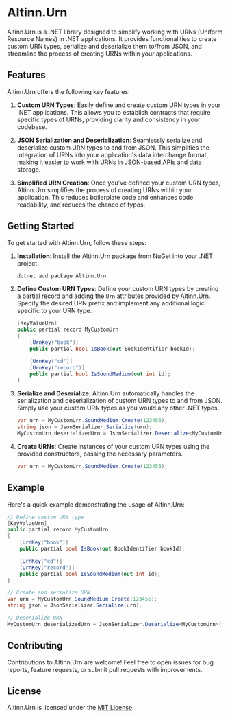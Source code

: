 # Altinn.Urn

Altinn.Urn is a .NET library designed to simplify working with URNs (Uniform Resource Names) in .NET applications. It provides functionalities to create custom URN types, serialize and deserialize them to/from JSON, and streamline the process of creating URNs within your applications.

## Features

Altinn.Urn offers the following key features:

1. **Custom URN Types**: Easily define and create custom URN types in your .NET applications. This allows you to establish contracts that require specific types of URNs, providing clarity and consistency in your codebase.

2. **JSON Serialization and Deserialization**: Seamlessly serialize and deserialize custom URN types to and from JSON. This simplifies the integration of URNs into your application's data interchange format, making it easier to work with URNs in JSON-based APIs and data storage.

3. **Simplified URN Creation**: Once you've defined your custom URN types, Altinn.Urn simplifies the process of creating URNs within your application. This reduces boilerplate code and enhances code readability, and reduces the chance of typos.

## Getting Started

To get started with Altinn.Urn, follow these steps:

1. **Installation**: Install the Altinn.Urn package from NuGet into your .NET project.

   ```bash
   dotnet add package Altinn.Urn
   ```

2. **Define Custom URN Types**: Define your custom URN types by creating a partial record and adding the `Urn` attributes provided by Altinn.Urn. Specify the desired URN prefix and implement any additional logic specific to your URN type.

   ```csharp
   [KeyValueUrn]
   public partial record MyCustomUrn
   {
       [UrnKey("book")]
       public partial bool IsBook(out BookIdentifier bookId);

       [UrnKey("cd")]
       [UrnKey("record")]
       public partial bool IsSoundMedium(out int id);
   }
   ```

3. **Serialize and Deserialize**: Altinn.Urn automatically handles the serialization and deserialization of custom URN types to and from JSON. Simply use your custom URN types as you would any other .NET types.

   ```csharp
   var urn = MyCustomUrn.SoundMedium.Create(123456);
   string json = JsonSerializer.Serialize(urn);
   MyCustomUrn deserializedUrn = JsonSerializer.Deserialize<MyCustomUrn>(json);
   ```

4. **Create URNs**: Create instances of your custom URN types using the provided constructors, passing the necessary parameters.

   ```csharp
   var urn = MyCustomUrn.SoundMedium.Create(123456);
   ```

## Example

Here's a quick example demonstrating the usage of Altinn.Urn:

```csharp
// Define custom URN type
[KeyValueUrn]
public partial record MyCustomUrn
{
    [UrnKey("book")]
    public partial bool IsBook(out BookIdentifier bookId);

    [UrnKey("cd")]
    [UrnKey("record")]
    public partial bool IsSoundMedium(out int id);
}

// Create and serialize URN
var urn = MyCustomUrn.SoundMedium.Create(123456);
string json = JsonSerializer.Serialize(urn);

// Deserialize URN
MyCustomUrn deserializedUrn = JsonSerializer.Deserialize<MyCustomUrn>(json);
```

## Contributing

Contributions to Altinn.Urn are welcome! Feel free to open issues for bug reports, feature requests, or submit pull requests with improvements.

## License

Altinn.Urn is licensed under the [MIT License](LICENSE).

